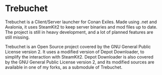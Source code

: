 # Trebuchet
Trebuchet is a Client/Server launcher for Conan Exiles. Made using .net and Avalonia, it uses SteamKit2 to keep server binaries and mod files up to date. The project is still in heavy development, and a lot of planned features are still missing.

Trebuchet is an Open Source project covered by the GNU General Public License version 2. It uses a modified version of Depot Downloader, to simplify the interaction with SteamKit2.  Depot Downloader is also covered by the GNU General Public License version 2, and its modified sources are available in one of my forks, as a submodule of Trebuchet.